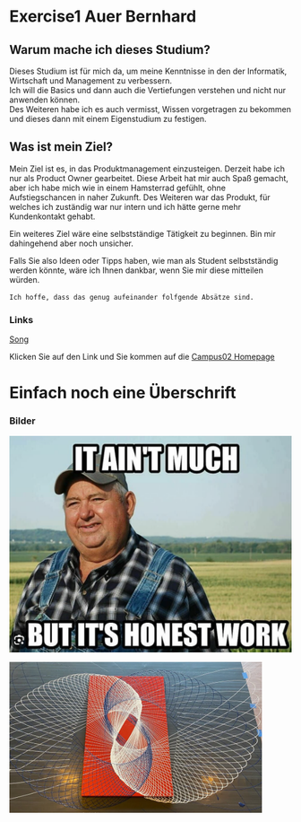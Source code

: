 # Exercise1 Auer Bernhard

## Warum mache ich dieses Studium?

Dieses Studium ist für mich da, um meine Kenntnisse in den der Informatik, Wirtschaft und Management
zu verbessern.\
Ich will die Basics und dann auch die Vertiefungen verstehen und nicht nur anwenden können.\
Des Weiteren habe ich es auch vermisst, Wissen vorgetragen zu bekommen und dieses dann mit einem Eigenstudium zu
festigen.

## Was ist mein Ziel?

Mein Ziel ist es, in das Produktmanagement einzusteigen. Derzeit habe ich nur als Product Owner gearbeitet. Diese Arbeit
hat mir auch Spaß gemacht, aber ich habe mich wie in einem Hamsterrad gefühlt, ohne Aufstiegschancen in naher Zukunft. 
Des Weiteren war das Produkt, für welches ich zuständig war nur intern und ich hätte gerne mehr Kundenkontakt gehabt.

Ein weiteres Ziel wäre eine selbstständige Tätigkeit zu beginnen. Bin mir dahingehend aber noch unsicher.

Falls Sie also Ideen oder Tipps haben, wie man als Student selbstständig werden könnte, wäre ich Ihnen dankbar, wenn
Sie mir diese mitteilen würden.

    Ich hoffe, dass das genug aufeinander folfgende Absätze sind.



### Links

[Song](https://youtu.be/dQw4w9WgXcQ?t=42)

Klicken Sie auf den Link und Sie kommen auf die [Campus02 Homepage](https://www.campus02.at/)

# Einfach noch eine Überschrift

### Bilder

![Meme](resources/images/ex1_1.png)

![Art](resources/images/ex1_2.png)





